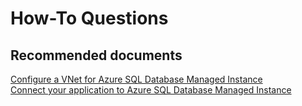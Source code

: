 <properties
	pageTitle="How-To Questions"
	description="How-To Questions"
	service="microsoft.sql"
	resource="servers"
	authors="keithelm"
	displayOrder=""
	selfHelpType="generic"
	supportTopicIds="32594699"
	resourceTags=""
	productPesIds="16259"
	cloudEnvironments="public"
/>

# How-To Questions

## **Recommended documents**
[Configure a VNet for Azure SQL Database Managed Instance](https://docs.microsoft.com/azure/sql-database/sql-database-managed-instance-vnet-configuration/)<br>
[Connect your application to Azure SQL Database Managed Instance](https://docs.microsoft.com/azure/sql-database/sql-database-managed-instance-connect-app/)